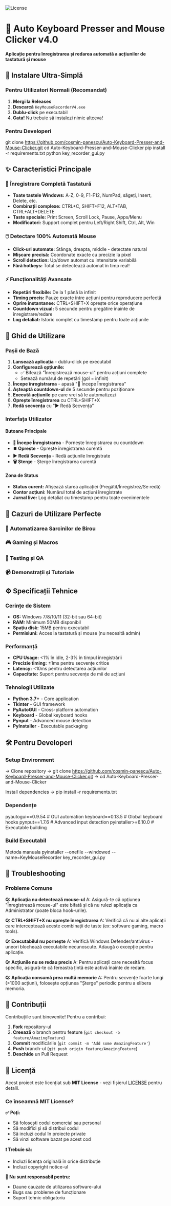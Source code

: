 ![License](https://img.shields.io/badge/License-MIT-yellow)

# 🎹 Auto Keyboard Presser and Mouse Clicker v4.0

**Aplicație pentru înregistrarea și redarea automată a acțiunilor de tastatură și mouse**

## 🚀 Instalare Ultra-Simplă

### Pentru Utilizatori Normali (Recomandat)
1. **Mergi la Releases**
2. **Descarcă** `KeyMouseRecorderV4.exe`
3. **Dublu-click** pe executabil
4. **Gata!** Nu trebuie să instalezi nimic altceva!

### Pentru Developeri
git clone https://github.com/cosmin-panescu/Auto-Keyboard-Presser-and-Mouse-Clicker.git
cd Auto-Keyboard-Presser-and-Mouse-Clicker
pip install -r requirements.txt
python key_recorder_gui.py

## ✨ Caracteristici Principale

### 🎹 Înregistrare Completă Tastatură
- **Toate tastele Windows:** A-Z, 0-9, F1-F12, NumPad, săgeți, Insert, Delete, etc.
- **Combinații complexe:** CTRL+C, SHIFT+F12, ALT+TAB, CTRL+ALT+DELETE
- **Taste speciale:** Print Screen, Scroll Lock, Pause, Apps/Menu
- **Modificatori:** Support complet pentru Left/Right Shift, Ctrl, Alt, Win

### 🖱️ Detectare 100% Automată Mouse
- **Click-uri automate:** Stânga, dreapta, middle - detectate natural
- **Mișcare precisă:** Coordonate exacte cu precizie la pixel
- **Scroll detection:** Up/down automat cu intensitate variabilă
- **Fără hotkeys:** Totul se detectează automat în timp real!

### ⚡ Funcționalități Avansate
- **Repetări flexibile:** De la 1 până la infinit
- **Timing precis:** Pauze exacte între acțiuni pentru reproducere perfectă
- **Oprire instantanee:** CTRL+SHIFT+X oprește orice operațiune
- **Countdown vizual:** 5 secunde pentru pregătire înainte de înregistrare/redare
- **Log detaliat:** Istoric complet cu timestamp pentru toate acțiunile

## 📖 Ghid de Utilizare

### Pașii de Bază
1. **Lansează aplicația** - dublu-click pe executabil
2. **Configurează opțiunile:**
   - ✅ Bifează "Înregistrează mouse-ul" pentru acțiuni complete
   - Setează numărul de repetări (gol = infinit)
3. **Începe înregistrarea** - apasă "🔴 Începe Înregistrarea"
4. **Așteaptă countdown-ul** de 5 secunde pentru poziționare
5. **Execută acțiunile** pe care vrei să le automatizezi
6. **Oprește înregistrarea** cu CTRL+SHIFT+X
7. **Redă secvența** cu "▶️ Redă Secvența"

### Interfața Utilizator

#### Butoane Principale
- **🔴 Începe Înregistrarea** - Pornește înregistrarea cu countdown
- **⏹️ Oprește** - Oprește înregistrarea curentă
- **▶️ Redă Secvența** - Redă acțiunile înregistrate
- **🗑️ Șterge** - Șterge înregistrarea curentă

#### Zona de Status
- **Status curent:** Afișează starea aplicației (Pregătit/Înregistrez/Se redă)
- **Contor acțiuni:** Numărul total de acțiuni înregistrate
- **Jurnal live:** Log detaliat cu timestamp pentru toate evenimentele

## 🎯 Cazuri de Utilizare Perfecte

### 🏢 Automatizarea Sarcinilor de Birou
### 🎮 Gaming și Macros
### 🧪 Testing și QA
### 📹 Demonstrații și Tutoriale

## ⚙️ Specificații Tehnice

### Cerințe de Sistem
- **OS:** Windows 7/8/10/11 (32-bit sau 64-bit)
- **RAM:** Minimum 50MB disponibil
- **Spațiu disk:** 15MB pentru executabil
- **Permisiuni:** Acces la tastatură și mouse (nu necesită admin)

### Performanță
- **CPU Usage:** <1% în idle, 2-3% în timpul înregistrării
- **Precizie timing:** ±1ms pentru secvențe critice
- **Latency:** <10ms pentru detectarea acțiunilor
- **Capacitate:** Suport pentru secvențe de mii de acțiuni

### Tehnologii Utilizate
- **Python 3.7+** - Core application
- **Tkinter** - GUI framework
- **PyAutoGUI** - Cross-platform automation
- **Keyboard** - Global keyboard hooks
- **Pynput** - Advanced mouse detection
- **PyInstaller** - Executable packaging

## 🛠️ Pentru Developeri

### Setup Environment
-> Clone repository
-> git clone https://github.com/cosmin-panescu/Auto-Keyboard-Presser-and-Mouse-Clicker.git
-> cd Auto-Keyboard-Presser-and-Mouse-Clicker

Install dependencies
-> pip install -r requirements.txt

### Dependențe
pyautogui==0.9.54 # GUI automation
keyboard==0.13.5 # Global keyboard hooks
pynput==1.7.6 # Advanced input detection
pyinstaller>=6.10.0 # Executable building

### Build Executabil
Metoda manuala
pyinstaller --onefile --windowed --name=KeyMouseRecorder key_recorder_gui.py

## 🔧 Troubleshooting

### Probleme Comune

**Q: Aplicația nu detectează mouse-ul**
A: Asigură-te că opțiunea "Înregistrează mouse-ul" este bifată și că nu rulezi aplicația ca Administrator (poate bloca hook-urile).

**Q: CTRL+SHIFT+X nu oprește înregistrarea**
A: Verifică că nu ai alte aplicații care interceptează aceste combinații de taste (ex: software gaming, macro tools).

**Q: Executabilul nu pornește**
A: Verifică Windows Defender/antivirus - uneori blochează executabile necunoscute. Adaugă o excepție pentru aplicație.

**Q: Acțiunile nu se redau precis**
A: Pentru aplicații care necesită focus specific, asigură-te că fereastra țintă este activă înainte de redare.

**Q: Aplicația consumă prea multă memorie**
A: Pentru secvențe foarte lungi (>1000 acțiuni), folosește opțiunea "Șterge" periodic pentru a elibera memoria.

## 🤝 Contribuții

Contribuțiile sunt binevenite! Pentru a contribui:

1. **Fork** repository-ul
2. **Creează** o branch pentru feature (`git checkout -b feature/AmazingFeature`)
3. **Commit** modificările (`git commit -m 'Add some AmazingFeature'`)
4. **Push** branch-ul (`git push origin feature/AmazingFeature`)
5. **Deschide** un Pull Request

## 📜 Licență

Acest proiect este licențiat sub **MIT License** - vezi fișierul [LICENSE](LICENSE) pentru detalii.

### Ce înseamnă MIT License?

**✅ Poți:**
- Să folosești codul comercial sau personal
- Să modifici și să distribui codul
- Să incluzi codul în proiecte private
- Să vinzi software bazat pe acest cod

**❗ Trebuie să:**
- Incluzi licența originală în orice distribuție
- Incluzi copyright notice-ul

**🚫 Nu sunt responsabil pentru:**
- Daune cauzate de utilizarea software-ului
- Bugs sau probleme de funcționare
- Suport tehnic obligatoriu
